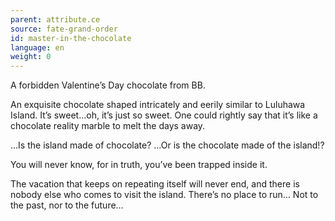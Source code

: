 ```yaml
---
parent: attribute.ce
source: fate-grand-order
id: master-in-the-chocolate
language: en
weight: 0
---
```


A forbidden Valentine’s Day chocolate from BB.

An exquisite chocolate shaped intricately and eerily similar to Luluhawa Island. It’s sweet…oh, it’s just so sweet. One could rightly say that it’s like a chocolate reality marble to melt the days away.

…Is the island made of chocolate?
…Or is the chocolate made of the island!?

You will never know, for in truth, you’ve been trapped inside it.

The vacation that keeps on repeating itself will never end, and there is nobody else who comes to visit the island. There’s no place to run… Not to the past, nor to the future…
